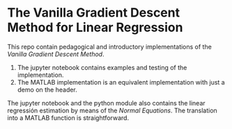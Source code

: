 # The Vanilla Gradient Descent Method for Linear Regression

This repo contain pedagogical and introductory implementations of the _Vanilla Gradient Descent Method_.

1. The jupyter notebook contains examples and testing of the implementation.
2. The MATLAB implementation is an equivalent implementation with just a demo on the header.

The jupyter notebook and the python module also contains the linear regressión estimation by means of the _Normal Equations_. The translation into a MATLAB function is straightforward.
